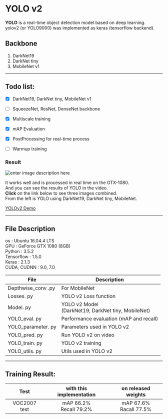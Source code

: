 # YOLO v2

**YOLO** is a real-time object detection model based on deep learning. <br>
yolov2 (or YOLO9000) was implemented as keras (tensorflow backend).


## Backbone
1. DarkNet19
2. DarkNet tiny
3. MobileNet v1
- - -

## Todo list:
- [x] DarkNet19, DarkNet tiny, MobileNet v1
- [ ] SqueezeNet, ResNet, DenseNet backbone
- [x] Multiscale training
- [x] mAP Evaluation
- [x] PostProcessing for real-time process
- [ ] Warmup training




### Result
![enter image description here](https://github.com/qjadud1994/YOLOv2-keras/blob/master/result/yolo%20test.jpg)

It works well and is processed in real time on the GTX-1080.
<br>
And you can see the results of YOLO in the video.<br>
**Click** on the link below to see three images combined. <br>
From the left is YOLO using DarkNet19, DarkNet tiny, MobileNet. <br>

[YOLOv2 Demo](https://youtu.be/s3KO7YEkniQ)

- - -

## File Description

os : Ubuntu 16.04.4 LTS <br>
GPU : GeForce GTX 1080 (8GB) <br>
Python : 3.5.2 <br>
Tensorflow : 1.5.0 <br>
Keras : 2.1.3 <br>
CUDA, CUDNN : 9.0, 7.0 <br>

|       File         |Description                                                   |
|----------------|--------------------------------------------------|
|Depthwise_conv .py  |  For MobileNet            |
|Losses. py |  YOLO v2 Loss function            |
|Model. py | YOLO v2 Model <br> (DarkNet19, DarkNet tiny, MobileNet) |
|YOLO_eval. py | Performance evaluation (mAP and recall)  |
|YOLO_parameter. py | Parameters used in YOLO v2 |
|YOLO_pred. py | Run YOLO v2 on video  |
|YOLO_train. py | YOLO v2 training |
|YOLO_utils. py | Utils used in YOLO v2|

- - -

## Training Result:

| Test  | with this implementation | on released weights |
|:---------------:|:-------------:|:-------------:|
| VOC2007 test    | mAP 66.2% <br> Recall 79.2%|    mAP 67.6% <br> Racall 77.5% |
